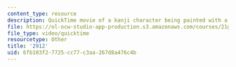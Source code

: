 ```yaml
---
content_type: resource
description: QuickTime movie of a kanji character being painted with a brush.
file: https://ol-ocw-studio-app-production.s3.amazonaws.com/courses/21g-504-japanese-iv-spring-2009/6fb103f27725cc77c3aa267d8a476c4b_2912.mov
file_type: video/quicktime
resourcetype: Other
title: '2912'
uid: 6fb103f2-7725-cc77-c3aa-267d8a476c4b
---
```

